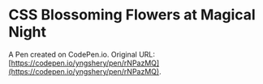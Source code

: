 # CSS Blossoming Flowers at Magical Night 

A Pen created on CodePen.io. Original URL: [https://codepen.io/yngshery/pen/rNPazMQ](https://codepen.io/yngshery/pen/rNPazMQ).

